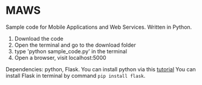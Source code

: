 # MAWS
Sample code for Mobile Applications and Web Services. Written in Python.
1. Download the code
2. Open the terminal and go to the download folder
3. type 'python sample_code.py' in the terminal
4. Open a browser, visit localhost:5000

Dependencies: python, Flask. 
You can install python via this [tutorial](https://realpython.com/installing-python/)
You can install Flask in terminal by command `pip install flask`.
